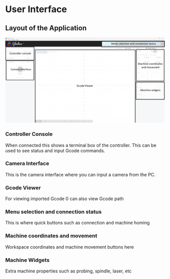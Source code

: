 # User Interface

## Layout of the Application
![image](images/GladiusUI.png)

### Controller Console
When connected this shows a terminal box of the controller. This can be used to see status and input Gcode commands. 

### Camera Interface
This is the camera interface where you can input a camera from the PC.

### Gcode Viewer
For viewing imported Gcode 0 can also view Gcode path 

### Menu selection and connection status
This is where quick buttons such as connection and machine homing

### Machine coordinates and movement
Workspace coordinates and machine movement buttons here

### Machine Widgets
Extra machine properties such as probing, spindle, laser, etc